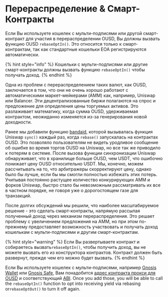 # Перераспределение & Смарт-Контракты

Если Вы используете кошелек с мульти-подписями или другой смарт-контракт для участия в перераспределении OUSD, Вы должны вызвать функцию OUSD `rebaseOptIn()`. Это относится только к смарт-контрактам, так как стандартные кошельки EOA регистрируются автоматически.

{% hint style="info" %}
Кошельки с мульти-подписями или другие смарт-контракты должны вызвать функцию `rebaseOptIn()` чтобы получать доход.
{% endhint %}

Одна из проблем с перераспределением таких валют, как OUSD, заключается в том, что они не очень хорошо работают с автоматическими маркет-мейкерами (AMM) как, например, Uniswap или Balancer. Эти децентрализованные биржи полагаются на спрос и предложение для определения цены торгуемых активов. Это разлаживает математику, когда сумма OUSD, удерживаемая контрактом, неожиданно изменяется из-за генерирования новой доходности.

Ранее мы добавили функцию [bandaid](https://medium.com/originprotocol/upgrades-to-the-ousd-smart-contracts-deliver-higher-yield-and-better-uniswap-support-aa592e51d3f2), которой вызывалась функция Uniswap `sync()` каждый раз, когда `rebase()` запускалась на контрактах OUSD. Это позволяло пользователям не видеть уродливое сообщение об ошибке во время торгов OUSD на Uniswap, но все так же приводило к потерям в системе. После вызова функции синхронизации Uniswap обнаруживает, что в хранилище больше OUSD, чем USDT, что ошибочно понижает цену OUSD относительно USDT. Мы, конечно, можем рассчитывать на то, что арбитражеры скорректируют цену, однако было бы лучше, если бы мы смогли полностью избежать этих потерь. Учитывая постоянно растущее количество конкурирующих AMM и форков Uniswap, быстро стало бы невозможным рассматривать их все в частном порядке, не говоря уже о дорогостоящем газе для транзакций.

После долгих обсуждений мы решили, что наиболее масштабируемое решение - это сделать смарт-контракты, напрямую рассылая полученный доход через механизм перераспределения. Это решает проблему с увеличением предложения на AMM, но при этом по-прежнему предоставляет возможность участвовать и получать доход кошелькам с мульти-подписями и другим смарт-контрактам.

{% hint style="warning" %}
Если Вы развертываете контракт и собираетесь вызвать`rebaseOptIn()`, чтобы получить доход, вы не можете вызвать его из конструктора контрактов. Контракт должен быть развернут, прежде чем его можно будет вызвать.
{% endhint %}

Если Вы используете кошелек с мульти-подписями, например [Gnosis Wallet](https://github.com/gnosis/MultiSigWallet) или [Gnosis Safe](https://gnosis-safe.io/), Вам понадобится [адрес контракта прокси для OUSD](../../smart-contracts/registry.md) и соответствующий [ABI](https://api.etherscan.io/api?module=contract&action=getabi&address=0x1ae95dd4eeae7ed03da79856c2d44ffa3318f805). Once you add those, you will be able to call the `rebaseOptIn()` function to opt into receiving yield via rebasing or`rebaseOptOut()` to turn it off again.





